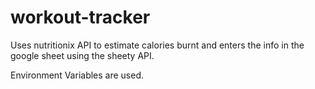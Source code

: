 # workout-tracker

Uses nutritionix API to estimate calories burnt and enters the info in the google sheet using the sheety API. 

Environment Variables are used.
